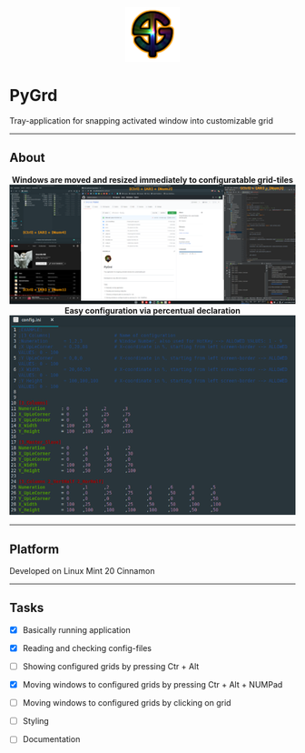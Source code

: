 <p align="center">
  <img src="icons/PyGrd_96.png">
</p>

# PyGrd
Tray-application for snapping activated window into customizable grid
***
## About
<p align="center">
  <b>Windows are moved and resized immediately to configuratable grid-tiles</b>
  <img src="documentation/windows.png">
  <b>Easy configuration via percentual declaration</b>
  <img src="documentation/config.png">
</p>

***
## Platform
Developed on Linux Mint 20 Cinnamon
***
## Tasks
- [x] Basically running application
- [x] Reading and checking config-files
- [ ] Showing configured grids by pressing Ctr + Alt
- [x] Moving windows to configured grids by pressing Ctr + Alt + NUMPad
- [ ] Moving windows to configured grids by clicking on grid

- [ ] Styling
- [ ] Documentation
